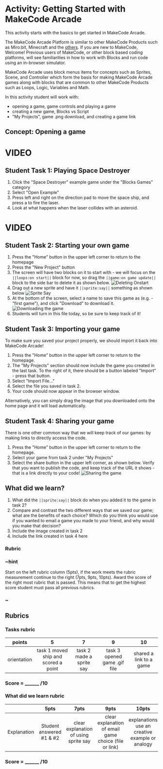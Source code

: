 # Activity: Getting Started with MakeCode Arcade

This activity starts with the basics to get started in MakeCode Arcade.

The MakeCode Arcade Platform is similar to other MakeCode Products such as Miro:bit, Minecraft and the [others](https://makecode.com).  If you are new to MakeCode, Welcome! Previous users of MakeCode, or other block based coding platforms, will see familiarities in how to work with Blocks and run code using an in-browser simulator.  

MakeCode Arcade uses block menus items for concepts such as Sprites, Scene, and Controller which form the basis for making MakeCode Arcade games along with blocks that are common to other MakeCode Products such as Loops, Logic, Variables and Math.

In this activity student will work with: 
* opening a game, game controls and playing a game
* creating a new game, Blocks vs Script
* "My Projects", game .png download, and creating a game link


## Concept: Opening a game

# VIDEO

## Student Task 1: Playing Space Destroyer
1. Click the "Space Destroyer" example game under the "Blocks Games" category
2. Select "Open Example"
3. Press left and right on the direction pad to move the space ship, and press a to fire the laser. 
4. Look at what happens when the laser collides with an asteroid.

# VIDEO

## Student Task 2: Starting your own game
1. Press the "Home" button in the upper left corner to return to the homepage
2. Press the "New Project" button 
3. The screen will have two blocks on it to start with - we will focus on the ``||loops:on start||`` block for now, so drag the ``||game:on game update||`` block to the side bar to delete it as shown below.
![Deleting Onstart](/static/courses/csintro1/orientation/delete-on-start.gif)
4. Drag out a new sprite and have it ``||sprite:say||`` something as shown below
![Sprite Say](/static/courses/csintro1/orientation/sprite-say.gif)
5. At the bottom of the screen, select a name to save this game as (e.g. - "first game"), and click "Download" to download it.
![Downloading the game](/static/courses/csintro1/orientation/download.gif)
6. Students will turn in this file today, so be sure to keep track of it!


## Student Task 3: Importing your game
To make sure you saved your project properly, we should import it back into MakeCode Arcade!
1. Press the "Home" button in the upper left corner to return to the homepage.
2. The "My Projects" section should now include the game you created in the last task. To the right of it, there should be a button labeled "Import" - press that button.
3. Select "Import File..."
4. Select the file you saved in task 2.
5. Your code should now appear in the browser window.

Alternatively, you can simply drag the image that you downloaded onto the home page and it will load automatically.

## Student Task 4: Sharing your game
There is one other common way that we will keep track of our games: by making links to directly access the code.
1. Press the "Home" button in the upper left corner to return to the homepage.
2. Select your game from task 2 under "My Projects"
3. Select the share button in the upper left corner, as shown below. Verify that you want to publish the code, and keep track of the URL it shows - that is a link directly to your code!
![Sharing the game](/static/courses/csintro1/orientation/sharing.gif)


## What did we learn?
1. What did the ``||sprite:say||`` block do when you added it to the game in task 2? 
2. Compare and contrast the two different ways that we saved our game; what are the benefits of each choice? Which do you think you would use if you wanted to email a game you made to your friend, and why would you make that decision?
3. Include the image created in task 2
4. Include the link created in task 4 here

### Rubric

### ~hint
Start on the left rubric column (5pts), if the work meets the rubric measurement continue to the right (7pts, 9pts, 10pts). Award the score of the right most rubric that is passed.  This means that to get the highest score student must pass all previous rubrics.
### ~

## Rubrics

### Tasks rubric
| points | 5 | 7 | 9 | 10 |
|:---:|:---:|:---:|:---:|:---:|
| orientation | task 1 moved ship and scored a point | task 2 made a sprite say |task 3 opened game .gif file | shared a link to a game |

### Score = \_\_\_\_\_\_ /10 

### What did we learn rubric

|   | 5pts | 7pts | 9pts | 10pts |
|:---:|:---:|:---:|:---:|:---:|
| Explanation | Student answered #1 & #2  | clear explanation of using sprite say | clear explanation of email game choice (file or link)  |  explanations use an creative example or analogy |

### Score = \_\_\_\_\_\_ /10 

